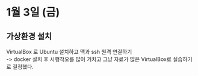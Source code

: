 # 1월 3일 (금)

## 가상환경 설치

VirtualBox 로 Ubuntu 설치하고 맥과 ssh 원격 연결하기  
-> docker 설치 후 시행착오를 많이 거치고 그냥 자료가 많은 VirtualBox로 실습하기로 결정했다.